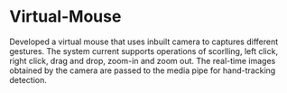 # Virtual-Mouse


Developed a virtual mouse that uses inbuilt camera to captures different gestures. The system current supports operations of scorlling, left click, right click, drag and drop, zoom-in and zoom out. The real-time images obtained by the camera are passed to the media pipe for hand-tracking detection.
